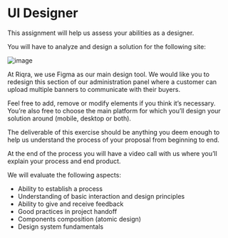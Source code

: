 # UI Designer

This assignment will help us assess your abilities as a designer. 

You will have to analyze and design a solution for the following site:

![image](https://user-images.githubusercontent.com/5007653/110708369-951bc700-81c8-11eb-9bba-755f92d4a064.png)

At Riqra, we use Figma as our main design tool. We would like you to redesign this section of our administration panel where a customer can upload multiple banners to communicate with their buyers.

Feel free to add, remove or modify elements if you think it’s necessary. You’re also free to choose the main platform for which you’ll design your solution around (mobile, desktop or both).

The deliverable of this exercise should be anything you deem enough to help us understand the process of your proposal from beginning to end.

At the end of the process you will have a video call with us where you’ll explain your process and end product.

We will evaluate the following aspects:

- Ability to establish a process
- Understanding of basic interaction and design principles
- Ability to give and receive feedback
- Good practices in project handoff
- Components composition (atomic design)
- Design system fundamentals
